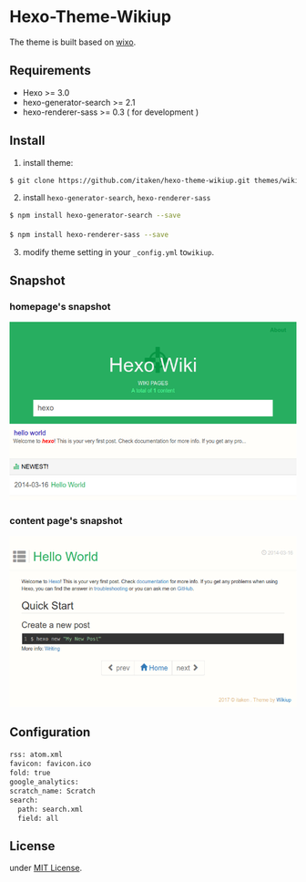 Hexo-Theme-Wikiup
===

The theme is built based on [wixo](https://github.com/wzpan/hexo-theme-wixo/).

## Requirements ##

* Hexo >= 3.0
* hexo-generator-search >= 2.1
* hexo-renderer-sass >= 0.3 ( for development )

## Install ##

1) install theme:

```bash
$ git clone https://github.com/itaken/hexo-theme-wikiup.git themes/wikiup
```

2) install `hexo-generator-search`, `hexo-renderer-sass`

``` sh
$ npm install hexo-generator-search --save

$ npm install hexo-renderer-sass --save
```

3) modify theme setting in your `_config.yml` to`wikiup`.

## Snapshot ##

### homepage's snapshot

![wikiup homepage snapshot](https://raw.githubusercontent.com/itaken/hexo-theme-wikiup/master/snapshot.png)

### content page's snapshot

![wikiup article page](https://raw.githubusercontent.com/itaken/hexo-theme-wikiup/master/article.png)

## Configuration ##

```
rss: atom.xml
favicon: favicon.ico
fold: true
google_analytics:
scratch_name: Scratch
search:
  path: search.xml
  field: all
```

## License ##

under [MIT License](http://opensource.org/licenses/MIT).
